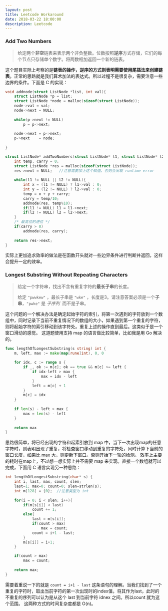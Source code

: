 ```yaml
---
layout: post
title: Leetcode Workaround
date: 2018-03-22 18:00:00
description: Leetcode
---
```




### Add Two Numbers

> 给定两个**非空**链表来表示两个非负整数。位数按照**逆序**方式存储，它们的每个节点只存储单个数字。将两数相加返回一个新的链表。 

这个题目实际上考察的是**链表的操作，逆序的方式则表明需要使用尾插法来创建链表**。正常的思路就是我们算术加法的表达式。所以过程不是很复杂，需要注意一些边界的条件。下面是 C 的实现：

```c
void addnode(struct ListNode *list, int val){
    struct ListNode *p = list;
    struct ListNode *node = malloc(sizeof(struct ListNode));
    node->val = val;
    node->next = NULL;  
    
    while(p->next != NULL)
        p = p->next;
    
    node->next = p->next;
    p->next    = node;
    
}

struct ListNode* addTwoNumbers(struct ListNode* l1, struct ListNode* l2) {
    int temp, carry = 0;
    struct ListNode *res = malloc(sizeof(struct ListNode));
    res->next = NULL;   //注意需要加上这个赋值，否则会出现 runtime error
    
    while(l1 != NULL || l2 != NULL){
        int x = (l1 != NULL) ? l1->val : 0;
        int y = (l2 != NULL) ? l2->val : 0;
        temp = x + y + carry;
        carry = temp/10;
        addnode(res, temp%10);
        if(l1 != NULL) l1 = l1->next;
        if(l2 != NULL) l2 = l2->next;
    }
    /* 最高位的进位 */
    if(carry > 0)
        addnode(res, carry);
    
    return res->next;
}
```

实际上更加追求效率的做法是在函数开头就对一些边界条件进行判断并返回，这样会提升一定的效率。



### Longest Substring Without Repeating Characters 

> 给定一个字符串，找出不含有重复字符的**最长子串**的长度。 
>
> 给定 `"pwwkew"` ，最长子串是 `"wke"` ，长度是3。请注意答案必须是一个**子串**，`"pwke"` 是 *子序列*  而不是子串。 

这个问题的一个解决办法是确定起始字符的索引，将第一次遇到的字符放到一个数组中，同时记录下当前不重复情况下的数组的大小，如果遇到第一个重复的字符，则将起始字符的索引移动到该字符处。重复上述的操作直到最后。这类似于是一个窗口滑动的感觉。 这道题使用支持 map 的语言做比较简单，比如我是用 Go 解决的。

```go
func lengthOfLongestSubstring(s string) int {
    m, left, max := make(map[rune]int), 0, 0
    
    for idx, c := range s {
        if _, ok := m[c]; ok == true && m[c] >= left {
            if idx-left > max {
                max = idx - left
            }
            left = m[c] + 1
        }
        m[c] = idx
    }
    
    if len(s) - left > max {
        max = len(s) - left
    }
    
    return max
}
```

思路很简单，将已经出现的字符和起索引放到 map 中，当下一次出现map的任意字符时，则表明出现了重复，将检查窗口移动到重复的字符处，同时计算下当前的窗口长度，如果比 max 大，则更新下窗口。否则开始下一轮的检测。 效率上主要的耗时在map上，不过想一想实际上并不需要 map 来实现。直接一个数组就可以完成，下面用 C 语言实现另一种思路：

```c
int lengthOfLongestSubstring(char* s) {
    int i, last, max, count, slen;
    last=1; max=0; count=0; slen=strlen(s);
    int m[128] = {0};  //注意类型为 int
    
    for(i = 0; i < slen; i++){
        if(m[s[i]] < last)
            count += 1;
        else{
            last = m[s[i]];
            if(count > max)
                max = count;  
            count = i+1 - last; 
        }
        m[s[i]] = i+1;
    }

    if(count > max)
        max = count;
    
    return max; 
}
```

需要着重说一下的就是 `count = i+1 - last` 这条语句的理解。当我们找到了一个重复的字符时，取出当前字符的第一次出现时的index值，将其作为last，此时的不重复的序列可以认为是从这个 last 到当前字符 idnex 之间。所以count 就为这个范围。  这两种方式的时间复杂度都是 O(n)。

